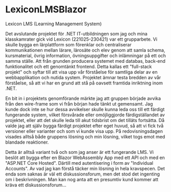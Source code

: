 # LexiconLMSBlazor
Lexicon LMS (Learning Management System)

Det avslutande projektet för .NET IT-utbildningen som jag och mina klasskamrater gick vid Lexicon (221025-230421) var ett grupparbete.
Vi skulle bygga en lärplattform som förenklar och centraliserar kommunikationen mellan lärare, lärosäte och elev genom att samla schema,
kursmaterial, övrig information, övningsuppgifter och inlämningar på ett och samma ställe. Att från grunden producera systemet med databas,
back-end funktionalitet och ett genomtänkt frontend. Detta kallas ett "full-stack projekt" och syftar till att visa upp vår förståelse för
samtliga delar av en webbapplikation och nutida system. Projektet ämnar testa bredden av vår förståelse, så att vi har en grund att stå
på oavsett framtida inriktning inom .NET.

En bit in i projektets genomförande märkte jag att gruppen började avvika från den wire-frame som vi från början hade tänkt ut gemensamt.
Jag kunde dock inte se hur dessa avvikelser skulle kunna leda oss till ett färdigt fungerande system, vilket försvårade eller omöjliggjorde
färdigställandet av projektet, eller att det skulle leda till akut tidsbrist om det tilläts fortsätta. Då valde jag att själv bygga färdigt
projektet efter eget huvud, så att vi fick två versioner eller varianter och som vi kunde visa upp. På redovisningsdagen visades alltså både
gruppens lösning och min lösning, vilket togs emot med blandade reaktioner.

Detta är alltså variant två och som jag anser är ett fungerande LMS. Vi beslöt att bygga efter en Blazor WebAssembly App med ett API och med
en "ASP.NET Core Hosted". Därtill med autentisering i form av "Individual Accounts". Av vad jag kan förstå täcker min lösning in hela kravspecen.
Det enda som saknas är väl ett diskussionsforum, men det stod det ingenting om i beskrivningen. Man kan nog anta att en presumtiv kund kommer
att kräva ett diskussionsforum...
